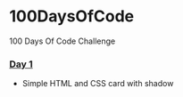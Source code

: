 # 100DaysOfCode
100 Days Of Code Challenge

### [Day 1](https://github.com/aslisachin/100DaysOfCode/tree/main/Day-1)
* Simple HTML and CSS card with shadow
